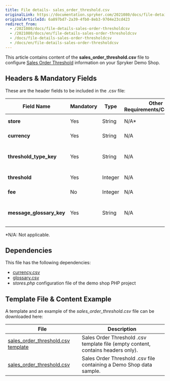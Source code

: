 ```yaml
---
title: File details- sales_order_threshold.csv
originalLink: https://documentation.spryker.com/2021080/docs/file-details-sales-order-thresholdcsv
originalArticleId: 6a897bd7-2a39-4fb0-8eb3-9704e23cd423
redirect_from:
  - /2021080/docs/file-details-sales-order-thresholdcsv
  - /2021080/docs/en/file-details-sales-order-thresholdcsv
  - /docs/file-details-sales-order-thresholdcsv
  - /docs/en/file-details-sales-order-thresholdcsv
---
```


This article contains content of the **sales_order_threshold.csv** file to configure [Sales Order Threshold](/docs/scos/user/features/{{page.version}}/checkout-feature-overview/order-thresholds-overview.html) information on your Spryker Demo Shop.

## Headers & Mandatory Fields 
These are the header fields to be included in the .csv file:

| Field Name | Mandatory | Type | Other Requirements/Comments | Description |
| --- | --- | --- | --- | --- |
| **store** | Yes | String | N/A*| Name of the store. |
| **currency** | Yes | String | N/A | Currency ISO code. |
| **threshold_type_key** | Yes | String | N/A | Identifier of the threshold type. |
| **threshold** | Yes | Integer | N/A| Threshold value. |
| **fee** | No | Integer | N/A | Threshold fee. |
| **message_glossary_key** | Yes | String | N/A | Identifier of the glossary message. |
*N/A: Not applicable.

## Dependencies
This file has the following dependencies:

*  [currency.csv](/docs/scos/dev/data-import/{{page.version}}data-import-categories/commerce-setup/file-details-currency.csv.html)
*  [glossary.csv](/docs/scos/dev/data-import/{{page.version}}data-import-categories/commerce-setup/file-details-glossary.csv.html)
*  s*tores.php* configuration file of the demo shop PHP project

## Template File & Content Example
A template and an example of the *sales_order_threshold.csv* file can be downloaded here:

| File | Description |
| --- | --- |
| [sales_order_threshold.csv template](https://spryker.s3.eu-central-1.amazonaws.com/docs/Developer+Guide/Back-End/Data+Manipulation/Data+Ingestion/Data+Import/Data+Import+Categories/Commerce+Setup/Template+sales_order_threshold.csv) | Sales Order Threshold .csv template file (empty content, contains headers only). |
| [sales_order_threshold.csv](https://spryker.s3.eu-central-1.amazonaws.com/docs/Developer+Guide/Back-End/Data+Manipulation/Data+Ingestion/Data+Import/Data+Import+Categories/Commerce+Setup/sales_order_threshold.csv) | Sales Order Threshold .csv file containing a Demo Shop data sample. |
